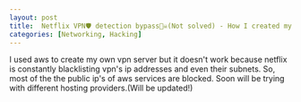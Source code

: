 ```yaml
---
layout: post
title:  Netflix VPN🛡 detection bypass🏴‍☠️(Not solved) - How I created my own vpn server .
categories: [Networking, Hacking]
---
```

I used aws to create my own vpn server but it doesn't work because netflix is constantly blacklisting vpn's ip addresses and even their subnets. So, most of the the public ip's of aws services are blocked. Soon will be trying with different hosting providers.(Will be updated!)
